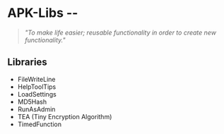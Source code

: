 # APK-Libs --
> *"To make life easier; reusable functionality in order to create new functionality."*

## Libraries
- FileWriteLine
- HelpToolTips
- LoadSettings
- MD5Hash
- RunAsAdmin
- TEA (Tiny Encryption Algorithm)
- TimedFunction

